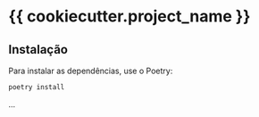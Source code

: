 # {{ cookiecutter.project_name }}

## Instalação

Para instalar as dependências, use o Poetry:

```bash
poetry install
````

...